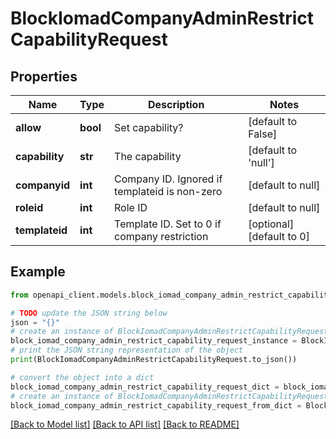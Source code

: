# BlockIomadCompanyAdminRestrictCapabilityRequest


## Properties

Name | Type | Description | Notes
------------ | ------------- | ------------- | -------------
**allow** | **bool** | Set capability? | [default to False]
**capability** | **str** | The capability | [default to 'null']
**companyid** | **int** | Company ID. Ignored if templateid is non-zero | [default to null]
**roleid** | **int** | Role ID | [default to null]
**templateid** | **int** | Template ID. Set to 0 if company restriction | [optional] [default to 0]

## Example

```python
from openapi_client.models.block_iomad_company_admin_restrict_capability_request import BlockIomadCompanyAdminRestrictCapabilityRequest

# TODO update the JSON string below
json = "{}"
# create an instance of BlockIomadCompanyAdminRestrictCapabilityRequest from a JSON string
block_iomad_company_admin_restrict_capability_request_instance = BlockIomadCompanyAdminRestrictCapabilityRequest.from_json(json)
# print the JSON string representation of the object
print(BlockIomadCompanyAdminRestrictCapabilityRequest.to_json())

# convert the object into a dict
block_iomad_company_admin_restrict_capability_request_dict = block_iomad_company_admin_restrict_capability_request_instance.to_dict()
# create an instance of BlockIomadCompanyAdminRestrictCapabilityRequest from a dict
block_iomad_company_admin_restrict_capability_request_from_dict = BlockIomadCompanyAdminRestrictCapabilityRequest.from_dict(block_iomad_company_admin_restrict_capability_request_dict)
```
[[Back to Model list]](../README.md#documentation-for-models) [[Back to API list]](../README.md#documentation-for-api-endpoints) [[Back to README]](../README.md)


